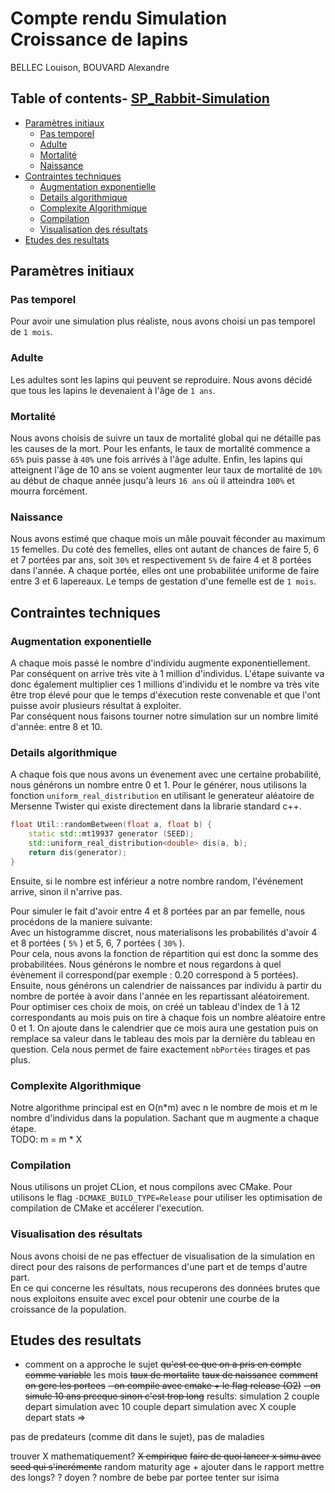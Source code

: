 <!-- omit in toc -->
# Compte rendu Simulation Croissance de lapins

BELLEC Louison, BOUVARD Alexandre

<!-- omit in toc -->
## Table of contents- [SP_Rabbit-Simulation](#sp_rabbit-simulation)

- [Paramètres initiaux](#paramètres-initiaux)
  - [Pas temporel](#pas-temporel)
  - [Adulte](#adulte)
  - [Mortalité](#mortalité)
  - [Naissance](#naissance)
- [Contraintes techniques](#contraintes-techniques)
  - [Augmentation exponentielle](#augmentation-exponentielle)
  - [Details algorithmique](#details-algorithmique)
  - [Complexite Algorithmique](#complexite-algorithmique)
  - [Compilation](#compilation)
  - [Visualisation des résultats](#visualisation-des-résultats)
- [Etudes des resultats](#etudes-des-resultats)

## Paramètres initiaux

### Pas temporel

Pour avoir une simulation plus réaliste, nous avons choisi un pas temporel de `1 mois`.

### Adulte

Les adultes sont les lapins qui peuvent se reproduire. Nous avons décidé que tous les lapins le devenaient à l'âge de `1 ans`.

### Mortalité

Nous avons choisis de suivre un taux de mortalité global qui ne détaille pas les causes de la mort. Pour les enfants, le taux de mortalité commence a `65%` puis passe à `40%` une fois arrivés à l'âge adulte. Enfin, les lapins qui atteignent l'âge de 10 ans se voient augmenter leur taux de mortalité de `10%` au début de chaque année jusqu'à leurs `16 ans` où il atteindra `100%` et mourra forcément.

### Naissance

Nous avons estimé que chaque mois un mâle pouvait féconder au maximum `15` femelles. Du coté des femelles, elles ont autant de chances de faire 5, 6 et 7 portées par ans, soit `30%` et respectivement `5%` de faire 4 et 8 portées dans l'année. A chaque portée, elles ont une probabilitée uniforme de faire entre 3 et 6 lapereaux. Le temps de gestation d'une femelle est de `1 mois`.

## Contraintes techniques

### Augmentation exponentielle

A chaque mois passé le nombre d'individu augmente exponentiellement. Par conséquent on arrive très vite à 1 million d'individus. L'étape suivante va donc également multiplier ces 1 millions d'individu et le nombre va très vite être trop élevé pour que le temps d'éxecution reste convenable et que l'ont puisse avoir plusieurs résultat à exploiter.  
Par conséquent nous faisons tourner notre simulation sur un nombre limité d'année: entre 8 et 10.  

### Details algorithmique



A chaque fois que nous avons un évenement avec une certaine probabilité, nous générons un nombre entre 0 et 1. Pour le générer, nous utilisons la fonction `uniform_real_distribution` en utilisant le generateur aléatoire de Mersenne Twister qui existe directement dans la librarie standard c++.

```cpp
float Util::randomBetween(float a, float b) {
    static std::mt19937 generator (SEED);
    std::uniform_real_distribution<double> dis(a, b);
    return dis(generator);
}
```

Ensuite, si le nombre est inférieur a notre nombre random, l'événement arrive, sinon il n'arrive pas.

Pour simuler le fait d'avoir entre 4 et 8 portées par an par femelle, nous procédons de la maniere suivante:  
Avec un histogramme discret, nous materialisons les probabilités d'avoir 4 et 8 portées ( `5%` ) et 5, 6, 7 portées ( `30%` ).  
Pour cela, nous avons la fonction de répartition qui est donc la somme des probabilitées. Nous générons le nombre et nous regardons à quel évènement il correspond(par exemple : 0.20 correspond à 5 portées).  
Ensuite, nous générons un calendrier de naissances par individu à partir du nombre de portée à avoir dans l'année en les repartissant aléatoirement. Pour optimiser ces choix de mois, on créé un tableau d'index de 1 à 12 correspondants au mois puis on tire à chaque fois un nombre aléatoire entre 0 et 1. On ajoute dans le calendrier que ce mois aura une gestation puis on remplace sa valeur dans le tableau des mois par la dernière du tableau en question. Cela nous permet de faire exactement `nbPortées` tirages et pas plus.

### Complexite Algorithmique

Notre algorithme principal est en O(n*m) avec n le nombre de mois et m le nombre d'individus dans la population. Sachant que m augmente a chaque étape.  
TODO: m = m * X

### Compilation

Nous utilisons un projet CLion, et nous compilons avec CMake. Pour utilisons le flag `-DCMAKE_BUILD_TYPE=Release` pour utiliser les optimisation de compilation de CMake et accélerer l'execution.

### Visualisation des résultats

Nous avons choisi de ne pas effectuer de visualisation de la simulation en direct pour des raisons de performances d'une part et de temps d'autre part.  
En ce qui concerne les résultats, nous recuperons des données brutes que nous exploitons ensuite avec excel pour obtenir une courbe de la croissance de la population.

## Etudes des resultats

- comment on a approche le sujet
~~qu'est ce que on a pris en compte comme variable~~
les mois
~~taux de mortalite~~
~~taux de naissance~~
~~comment on gere les portees~~ 
~~- on compile avec cmake + le flag release (O2)~~
~~- on simule 10 ans prceque sinon c'est trop long~~
results:
simulation 2 couple depart
simulation avec 10 couple depart
simulation avec X couple depart
stats =>

pas de predateurs (comme dit dans le sujet), pas de maladies


trouver X mathematiquement?
~~X empirique~~
~~faire de quoi lancer x simu avec seed qui s'incrémente~~
random maturity age + ajouter dans le rapport
mettre des longs?
? doyen
? nombre de bebe par portee
tenter sur isima